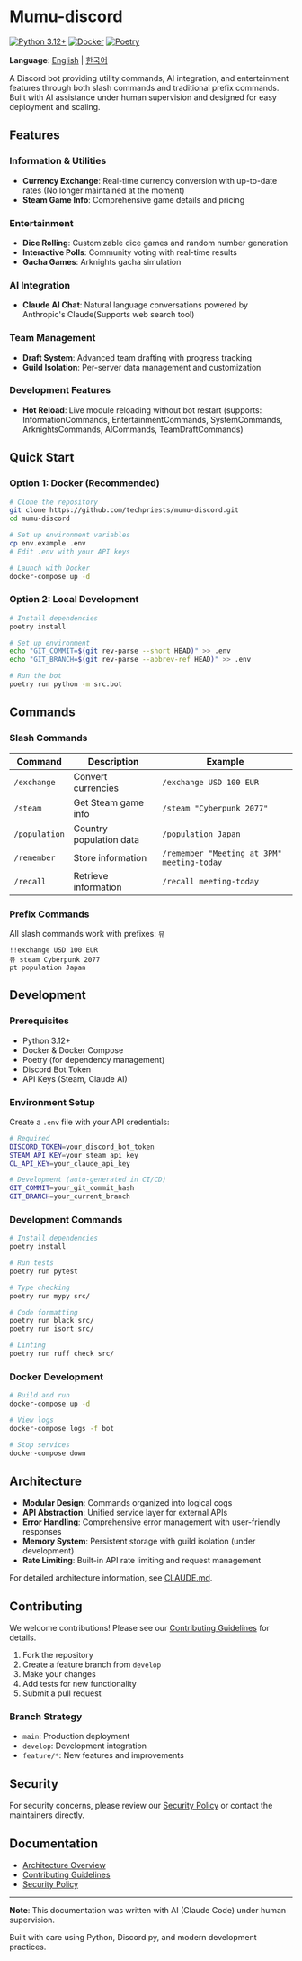 # Mumu-discord

[![Python 3.12+](https://img.shields.io/badge/python-3.12+-blue.svg)](https://www.python.org/downloads/)
[![Docker](https://img.shields.io/badge/docker-enabled-blue)](https://www.docker.com/)
[![Poetry](https://img.shields.io/badge/dependency-poetry-blue)](https://python-poetry.org/)

**Language**: [English](README.md) | [한국어](README.ko.md)

A Discord bot providing utility commands, AI integration, and entertainment features through both slash commands and traditional prefix commands. Built with AI assistance under human supervision and designed for easy deployment and scaling.

## Features

### Information & Utilities
- **Currency Exchange**: Real-time currency conversion with up-to-date rates (No longer maintained at the moment)
- **Steam Game Info**: Comprehensive game details and pricing

### Entertainment
- **Dice Rolling**: Customizable dice games and random number generation
- **Interactive Polls**: Community voting with real-time results
- **Gacha Games**: Arknights gacha simulation

### AI Integration
- **Claude AI Chat**: Natural language conversations powered by Anthropic's Claude(Supports web search tool)

### Team Management
- **Draft System**: Advanced team drafting with progress tracking
- **Guild Isolation**: Per-server data management and customization

### Development Features
- **Hot Reload**: Live module reloading without bot restart (supports: InformationCommands, EntertainmentCommands, SystemCommands, ArknightsCommands, AICommands, TeamDraftCommands)

## Quick Start

### Option 1: Docker (Recommended)
```bash
# Clone the repository
git clone https://github.com/techpriests/mumu-discord.git
cd mumu-discord

# Set up environment variables
cp env.example .env
# Edit .env with your API keys

# Launch with Docker
docker-compose up -d
```

### Option 2: Local Development
```bash
# Install dependencies
poetry install

# Set up environment
echo "GIT_COMMIT=$(git rev-parse --short HEAD)" >> .env
echo "GIT_BRANCH=$(git rev-parse --abbrev-ref HEAD)" >> .env

# Run the bot
poetry run python -m src.bot
```

## Commands

### Slash Commands
| Command | Description | Example |
|---------|-------------|---------|
| `/exchange` | Convert currencies | `/exchange USD 100 EUR` |
| `/steam` | Get Steam game info | `/steam "Cyberpunk 2077"` |
| `/population` | Country population data | `/population Japan` |
| `/remember` | Store information | `/remember "Meeting at 3PM" meeting-today` |
| `/recall` | Retrieve information | `/recall meeting-today` |

### Prefix Commands
All slash commands work with prefixes: `뮤`
```
!!exchange USD 100 EUR
뮤 steam Cyberpunk 2077
pt population Japan
```

## Development

### Prerequisites
- Python 3.12+
- Docker & Docker Compose
- Poetry (for dependency management)
- Discord Bot Token
- API Keys (Steam, Claude AI)

### Environment Setup
Create a `.env` file with your API credentials:
```bash
# Required
DISCORD_TOKEN=your_discord_bot_token
STEAM_API_KEY=your_steam_api_key
CL_API_KEY=your_claude_api_key

# Development (auto-generated in CI/CD)
GIT_COMMIT=your_git_commit_hash
GIT_BRANCH=your_current_branch
```

### Development Commands
```bash
# Install dependencies
poetry install

# Run tests
poetry run pytest

# Type checking
poetry run mypy src/

# Code formatting
poetry run black src/
poetry run isort src/

# Linting
poetry run ruff check src/
```

### Docker Development
```bash
# Build and run
docker-compose up -d

# View logs
docker-compose logs -f bot

# Stop services
docker-compose down
```

## Architecture

- **Modular Design**: Commands organized into logical cogs
- **API Abstraction**: Unified service layer for external APIs
- **Error Handling**: Comprehensive error management with user-friendly responses
- **Memory System**: Persistent storage with guild isolation (under development)
- **Rate Limiting**: Built-in API rate limiting and request management

For detailed architecture information, see [CLAUDE.md](CLAUDE.md).

## Contributing

We welcome contributions! Please see our [Contributing Guidelines](CONTRIBUTING.md) for details.

1. Fork the repository
2. Create a feature branch from `develop`
3. Make your changes
4. Add tests for new functionality
5. Submit a pull request

### Branch Strategy
- `main`: Production deployment
- `develop`: Development integration
- `feature/*`: New features and improvements

## Security

For security concerns, please review our [Security Policy](SECURITY.md) or contact the maintainers directly.

## Documentation

- [Architecture Overview](CLAUDE.md)
- [Contributing Guidelines](CONTRIBUTING.md)
- [Security Policy](SECURITY.md)

---

**Note**: This documentation was written with AI (Claude Code) under human supervision.

Built with care using Python, Discord.py, and modern development practices.

